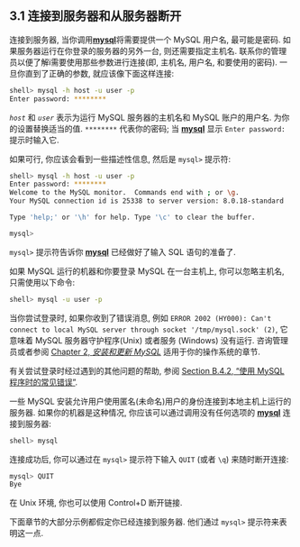 ## 3.1 连接到服务器和从服务器断开

连接到服务器, 当你调用[**mysql**](https://dev.mysql.com/doc/refman/8.0/en/mysql.html)将需要提供一个 MySQL 用户名, 最可能是密码. 如果服务器运行在你登录的服务器的另外一台, 则还需要指定主机名. 联系你的管理员以便了解i需要使用那些参数进行连接(即, 主机名, 用户名, 和要使用的密码). 一旦你直到了正确的参数, 就应该像下面这样连接:

```bash
shell> mysql -h host -u user -p
Enter password: ********
```

*`host`* 和 *`user`* 表示为运行 MySQL 服务器的主机名和 MySQL 账户的用户名. 为你的设置替换适当的值. `********` 代表你的密码; 当 [**mysql**](https://dev.mysql.com/doc/refman/8.0/en/mysql.html) 显示 `Enter password:` 提示时输入它.

如果可行, 你应该会看到一些描述性信息, 然后是 `mysql>` 提示符:

```bash 
shell> mysql -h host -u user -p
Enter password: ********
Welcome to the MySQL monitor.  Commands end with ; or \g.
Your MySQL connection id is 25338 to server version: 8.0.18-standard

Type 'help;' or '\h' for help. Type '\c' to clear the buffer.

mysql>
```

`mysql>` 提示符告诉你 [**mysql**](https://dev.mysql.com/doc/refman/8.0/en/mysql.html) 已经做好了输入 SQL 语句的准备了.

如果 MySQL 运行的机器和你要登录 MySQL 在一台主机上, 你可以忽略主机名, 只需使用以下命令:

```bash
shell> mysql -u user -p
```

当你尝试登录时, 如果你收到了错误消息, 例如 `ERROR 2002 (HY000): Can't connect to local MySQL server through socket '/tmp/mysql.sock' (2)`, 它意味着 MySQL 服务器守护程序(Unix) 或者服务 (Windows) 没有运行. 咨询管理员或者参阅 [Chapter 2, *安装和更新 MySQL*](https://dev.mysql.com/doc/refman/8.0/en/installing.html) 适用于你的操作系统的章节.

有关尝试登录时经过遇到的其他问题的帮助, 参阅 [Section B.4.2, “使用 MySQL 程序时的常见错误”](https://dev.mysql.com/doc/refman/8.0/en/common-errors.html).

一些 MySQL 安装允许用户使用匿名(未命名)用户的身份连接到本地主机上运行的服务器. 如果你的机器是这种情况, 你应该可以通过调用没有任何选项的 [**mysql**](https://dev.mysql.com/doc/refman/8.0/en/mysql.html) 连接到服务器:

```bash
shell> mysql
```

连接成功后, 你可以通过在 `mysql>` 提示符下输入 `QUIT` (或者 `\q`) 来随时断开连接:

```bash
mysql> QUIT
Bye
```

在 Unix 环境, 你也可以使用 Control+D 断开链接.

下面章节的大部分示例都假定你已经连接到服务器. 他们通过 `mysql>` 提示符来表明这一点.
